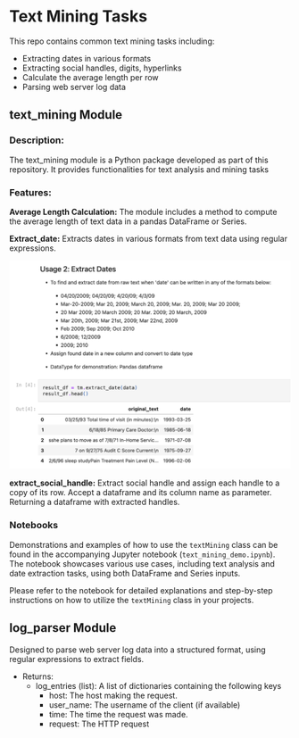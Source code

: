 # Text Mining Tasks

This repo contains common text mining tasks including: 

* Extracting dates in various formats 
* Extracting social handles, digits, hyperlinks 
* Calculate the average length per row 
* Parsing web server log data 

## text_mining Module 

### Description: ### 
The text_mining module is a Python package developed as part of this repository. It provides functionalities for text analysis and mining tasks

### Features: ### 
**Average Length Calculation:** The module includes a method to compute the average length of text data in a pandas DataFrame or Series.

**Extract_date:** Extracts dates in various formats from text data using regular expressions. 

![img](doc/date_extraction.png)

**extract_social_handle:** Extract social handle and assign each handle to a copy of its row. Accept a dataframe and its column name as parameter. Returning a dataframe with extracted handles. 

### Notebooks 
Demonstrations and examples of how to use the `textMining` class can be found in the accompanying Jupyter notebook (`text_mining_demo.ipynb`). The notebook showcases various use cases, including text analysis and date extraction tasks, using both DataFrame and Series inputs. 

Please refer to the notebook for detailed explanations and step-by-step instructions on how to utilize the `textMining` class in your projects.

## log_parser Module
Designed to parse web server log data into a structured format, using regular expressions to extract fields. 
* Returns: 
    * log_entries (list): A list of dictionaries containing the following keys
        * host: The host making the request. 
        * user_name: The username of the client (if available)
        * time: The time the request was made. 
        * request: The HTTP request




